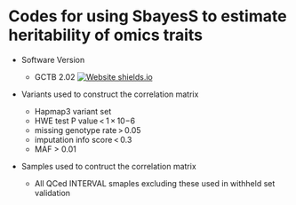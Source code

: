 # Codes for using SbayesS to estimate heritability of omics traits

- Software Version 
  - GCTB 2.02 [![Website shields.io](https://img.shields.io/website-up-down-green-red/http/shields.io.svg)](https://cnsgenomics.com/software/gctb/#Download)

- Variants used to construct the correlation matrix
  - Hapmap3 variant set
  - HWE test P value < 1 × 10−6
  - missing genotype rate > 0.05
  - imputation info score < 0.3
  - MAF > 0.01

- Samples used to contruct the correlation matrix
   - All QCed INTERVAL smaples excluding these used in withheld set validation




